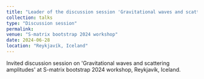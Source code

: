 ```yaml
---
title: "Leader of the discussion session 'Gravitational waves and scattering amplitudes'"
collection: talks
type: "Discussion session"
permalink: 
venue: "S-matrix bootstrap 2024 workshop"
date: 2024-06-28
location: "Reykjavík, Iceland"
---
```

Invited discussion session on 'Gravitational waves and scattering amplitudes' at S-matrix bootstrap 2024 workshop, Reykjavík, Iceland.
